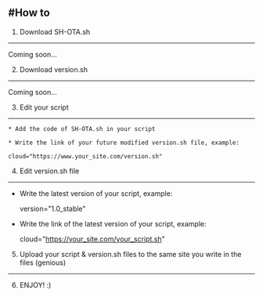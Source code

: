 #How to
-----------------------------------------------
1. Download SH-OTA.sh
-----------------------------------------------
Coming soon...

2. Download version.sh
-----------------------------------------------
Coming soon...

3. Edit your script
-----------------------------------------------
	* Add the code of SH-OTA.sh in your script

	* Write the link of your future modified version.sh file, example:

	cloud="https://www.your_site.com/version.sh"

4. Edit version.sh file
-----------------------------------------------
* Write the latest version of your script, example:

	version="1.0_stable"

* Write the link of the latest version of your script, example:

	cloud="https://your_site.com/your_script.sh"

5. Upload your script & version.sh files to the same site you write in the files (genious)
-----------------------------------------------
6. ENJOY! :)
